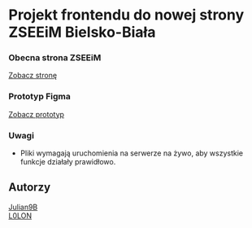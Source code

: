 # Projekt frontendu do nowej strony ZSEEiM Bielsko-Biała

### Obecna strona ZSEEiM

[Zobacz stronę](https://zseeim.edu.pl/)

### Prototyp Figma

[Zobacz prototyp](https://www.figma.com/proto/2JfnEbqCSngBNmwLVMs89w/ZSEEIM---frontend?node-id=73-2&p=f&t=b14youJPkA3nmA0x-1&scaling=min-zoom&content-scaling=fixed&page-id=0%3A1&starting-point-node-id=73%3A2)

### Uwagi

- Pliki wymagają uruchomienia na serwerze na żywo, aby wszystkie funkcje działały prawidłowo.

## Autorzy

[Julian9B](https://github.com/Julian9B)  
[L0LON](https://github.com/L0LON)
